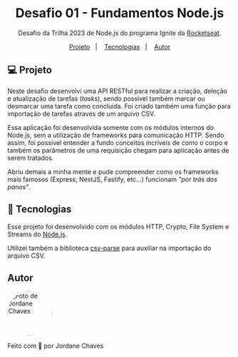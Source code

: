 <h1 align="center">Desafio 01 - Fundamentos Node.js</h1>

<p align="center">Desafio da Trilha 2023 de Node.js do programa Ignite da <a href="https://rocketseat.com.br/">Rocketseat</a>.</p>

<p align="center">
  <a href="#-projeto">Projeto</a>&nbsp;&nbsp;&nbsp;|&nbsp;&nbsp;&nbsp;
  <a href="#-tecnologias">Tecnologias</a>&nbsp;&nbsp;&nbsp;|&nbsp;&nbsp;&nbsp;
  <a href="#autor">Autor</a>
</p>

## 💻 Projeto

Neste desafio desenvolvi uma API RESTful para realizar a criação, deleção e atualização de tarefas (*tasks*), sendo possível também marcar ou desmarcar uma tarefa como concluída. Foi criado também uma função para importação de tarefas através de um arquivo CSV.

Essa aplicação foi desenvolvida somente com os módulos internos do Node.js, sem a utilização de frameworks para comunicação HTTP. Sendo assim, foi possível entender a fundo conceitos incríveis de como o corpo e também os parâmetros de uma requisição chegam para aplicação antes de serem tratados.

Abriu demais a minha mente e pude compreender como os frameworks mais famosos (Express, NestJS, Fastify, etc...) funcionam *"por trás dos panos"*.

## 🚀 Tecnologias

Esse projeto foi desenvolvido com os módulos HTTP, Crypto, File System e Streams do [Node.js](https://nodejs.org/).

Utilizei também a biblioteca [csv-parse](https://csv.js.org/parse/) para auxiliar na importação do arquivo CSV.

## Autor

<img
  style="border-radius: 50%;"
  src="https://avatars.githubusercontent.com/jordane-chaves"
  width="100px;"
  title="Foto de Jordane Chaves"
  alt="Foto de Jordane Chaves"
/>
<br />

Feito com 💜 por Jordane Chaves
